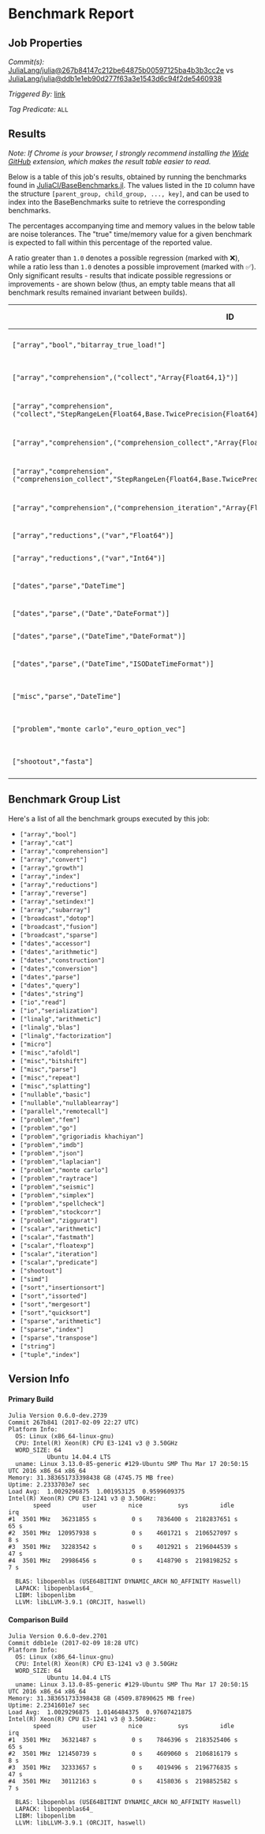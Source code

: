 # Benchmark Report

## Job Properties

*Commit(s):* [JuliaLang/julia@267b84147c212be64875b00597125ba4b3b3cc2e](https://github.com/JuliaLang/julia/commit/267b84147c212be64875b00597125ba4b3b3cc2e) vs [JuliaLang/julia@ddb1e1eb90d277f63a3e1543d6c94f2de5460938](https://github.com/JuliaLang/julia/commit/ddb1e1eb90d277f63a3e1543d6c94f2de5460938)

*Triggered By:* [link](https://github.com/JuliaLang/julia/pull/20374#issuecomment-278780589)

*Tag Predicate:* `ALL`

## Results

*Note: If Chrome is your browser, I strongly recommend installing the [Wide GitHub](https://chrome.google.com/webstore/detail/wide-github/kaalofacklcidaampbokdplbklpeldpj?hl=en)
extension, which makes the result table easier to read.*

Below is a table of this job's results, obtained by running the benchmarks found in
[JuliaCI/BaseBenchmarks.jl](https://github.com/JuliaCI/BaseBenchmarks.jl). The values
listed in the `ID` column have the structure `[parent_group, child_group, ..., key]`,
and can be used to index into the BaseBenchmarks suite to retrieve the corresponding
benchmarks.

The percentages accompanying time and memory values in the below table are noise tolerances. The "true"
time/memory value for a given benchmark is expected to fall within this percentage of the reported value.

A ratio greater than `1.0` denotes a possible regression (marked with :x:), while a ratio less
than `1.0` denotes a possible improvement (marked with :white_check_mark:). Only significant results - results
that indicate possible regressions or improvements - are shown below (thus, an empty table means that all
benchmark results remained invariant between builds).

| ID | time ratio | memory ratio |
|----|------------|--------------|
| `["array","bool","bitarray_true_load!"]` | 0.77 (15%) :white_check_mark: | 1.00 (1%)  |
| `["array","comprehension",("collect","Array{Float64,1}")]` | 1.68 (15%) :x: | 1.00 (1%)  |
| `["array","comprehension",("collect","StepRangeLen{Float64,Base.TwicePrecision{Float64},Base.TwicePrecision{Float64}}")]` | 1.21 (15%) :x: | 1.00 (1%)  |
| `["array","comprehension",("comprehension_collect","Array{Float64,1}")]` | 1.23 (15%) :x: | 1.00 (1%)  |
| `["array","comprehension",("comprehension_collect","StepRangeLen{Float64,Base.TwicePrecision{Float64},Base.TwicePrecision{Float64}}")]` | 1.21 (15%) :x: | 1.00 (1%)  |
| `["array","comprehension",("comprehension_iteration","Array{Float64,1}")]` | 1.24 (15%) :x: | 1.00 (1%)  |
| `["array","reductions",("var","Float64")]` | 1.01 (15%)  | 1.13 (1%) :x: |
| `["array","reductions",("var","Int64")]` | 1.01 (15%)  | 1.11 (1%) :x: |
| `["dates","parse","DateTime"]` | 1.49 (15%) :x: | Inf (1%) :x: |
| `["dates","parse",("Date","DateFormat")]` | 1.04 (15%)  | 1.11 (1%) :x: |
| `["dates","parse",("DateTime","DateFormat")]` | 1.11 (15%)  | 1.14 (1%) :x: |
| `["dates","parse",("DateTime","ISODateTimeFormat")]` | 1.50 (15%) :x: | Inf (1%) :x: |
| `["misc","parse","DateTime"]` | 1.54 (15%) :x: | Inf (1%) :x: |
| `["problem","monte carlo","euro_option_vec"]` | 1.20 (15%) :x: | 1.00 (1%)  |
| `["shootout","fasta"]` | 1.26 (15%) :x: | 1.00 (1%)  |

## Benchmark Group List

Here's a list of all the benchmark groups executed by this job:

- `["array","bool"]`
- `["array","cat"]`
- `["array","comprehension"]`
- `["array","convert"]`
- `["array","growth"]`
- `["array","index"]`
- `["array","reductions"]`
- `["array","reverse"]`
- `["array","setindex!"]`
- `["array","subarray"]`
- `["broadcast","dotop"]`
- `["broadcast","fusion"]`
- `["broadcast","sparse"]`
- `["dates","accessor"]`
- `["dates","arithmetic"]`
- `["dates","construction"]`
- `["dates","conversion"]`
- `["dates","parse"]`
- `["dates","query"]`
- `["dates","string"]`
- `["io","read"]`
- `["io","serialization"]`
- `["linalg","arithmetic"]`
- `["linalg","blas"]`
- `["linalg","factorization"]`
- `["micro"]`
- `["misc","afoldl"]`
- `["misc","bitshift"]`
- `["misc","parse"]`
- `["misc","repeat"]`
- `["misc","splatting"]`
- `["nullable","basic"]`
- `["nullable","nullablearray"]`
- `["parallel","remotecall"]`
- `["problem","fem"]`
- `["problem","go"]`
- `["problem","grigoriadis khachiyan"]`
- `["problem","imdb"]`
- `["problem","json"]`
- `["problem","laplacian"]`
- `["problem","monte carlo"]`
- `["problem","raytrace"]`
- `["problem","seismic"]`
- `["problem","simplex"]`
- `["problem","spellcheck"]`
- `["problem","stockcorr"]`
- `["problem","ziggurat"]`
- `["scalar","arithmetic"]`
- `["scalar","fastmath"]`
- `["scalar","floatexp"]`
- `["scalar","iteration"]`
- `["scalar","predicate"]`
- `["shootout"]`
- `["simd"]`
- `["sort","insertionsort"]`
- `["sort","issorted"]`
- `["sort","mergesort"]`
- `["sort","quicksort"]`
- `["sparse","arithmetic"]`
- `["sparse","index"]`
- `["sparse","transpose"]`
- `["string"]`
- `["tuple","index"]`

## Version Info

#### Primary Build

```
Julia Version 0.6.0-dev.2739
Commit 267b841 (2017-02-09 22:27 UTC)
Platform Info:
  OS: Linux (x86_64-linux-gnu)
  CPU: Intel(R) Xeon(R) CPU E3-1241 v3 @ 3.50GHz
  WORD_SIZE: 64
           Ubuntu 14.04.4 LTS
  uname: Linux 3.13.0-85-generic #129-Ubuntu SMP Thu Mar 17 20:50:15 UTC 2016 x86_64 x86_64
Memory: 31.383651733398438 GB (4745.75 MB free)
Uptime: 2.2333703e7 sec
Load Avg:  1.0029296875  1.001953125  0.9599609375
Intel(R) Xeon(R) CPU E3-1241 v3 @ 3.50GHz: 
       speed         user         nice          sys         idle          irq
#1  3501 MHz   36231855 s          0 s    7836400 s  2182837651 s         65 s
#2  3501 MHz  120957938 s          0 s    4601721 s  2106527097 s          8 s
#3  3501 MHz   32283542 s          0 s    4012921 s  2196044539 s         47 s
#4  3501 MHz   29986456 s          0 s    4148790 s  2198198252 s          7 s

  BLAS: libopenblas (USE64BITINT DYNAMIC_ARCH NO_AFFINITY Haswell)
  LAPACK: libopenblas64_
  LIBM: libopenlibm
  LLVM: libLLVM-3.9.1 (ORCJIT, haswell)

```

#### Comparison Build

```
Julia Version 0.6.0-dev.2701
Commit ddb1e1e (2017-02-09 18:28 UTC)
Platform Info:
  OS: Linux (x86_64-linux-gnu)
  CPU: Intel(R) Xeon(R) CPU E3-1241 v3 @ 3.50GHz
  WORD_SIZE: 64
           Ubuntu 14.04.4 LTS
  uname: Linux 3.13.0-85-generic #129-Ubuntu SMP Thu Mar 17 20:50:15 UTC 2016 x86_64 x86_64
Memory: 31.383651733398438 GB (4509.87890625 MB free)
Uptime: 2.2341601e7 sec
Load Avg:  1.0029296875  1.0146484375  0.97607421875
Intel(R) Xeon(R) CPU E3-1241 v3 @ 3.50GHz: 
       speed         user         nice          sys         idle          irq
#1  3501 MHz   36321487 s          0 s    7846396 s  2183525406 s         65 s
#2  3501 MHz  121450739 s          0 s    4609060 s  2106816179 s          8 s
#3  3501 MHz   32333657 s          0 s    4019496 s  2196776835 s         47 s
#4  3501 MHz   30112163 s          0 s    4158036 s  2198852582 s          7 s

  BLAS: libopenblas (USE64BITINT DYNAMIC_ARCH NO_AFFINITY Haswell)
  LAPACK: libopenblas64_
  LIBM: libopenlibm
  LLVM: libLLVM-3.9.1 (ORCJIT, haswell)

```
